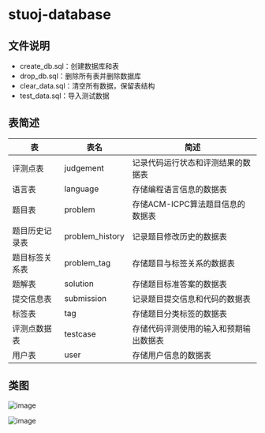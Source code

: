 # stuoj-database

## 文件说明

- create_db.sql：创建数据库和表
- drop_db.sql：删除所有表并删除数据库
- clear_data.sql：清空所有数据，保留表结构
- test_data.sql：导入测试数据

## 表简述

| 表               | 表名                 | 简述                  |
|--------------------|----------------------|---------------------|
| 评测点表           | judgement            | 记录代码运行状态和评测结果的数据表   |
| 语言表             | language             | 存储编程语言信息的数据表        |
| 题目表             | problem              | 存储ACM-ICPC算法题目信息的数据表 |
| 题目历史记录表     | problem_history      | 记录题目修改历史的数据表        |
| 题目标签关系表     | problem_tag          | 存储题目与标签关系的数据表       |
| 题解表             | solution             | 存储题目标准答案的数据表        |
| 提交信息表         | submission           | 记录题目提交信息和代码的数据表     |
| 标签表             | tag                  | 存储题目分类标签的数据表        |
| 评测点数据表       | testcase             | 存储代码评测使用的输入和预期输出数据表 |
| 用户表             | user                 | 存储用户信息的数据表          |

## 类图

![image](https://github.com/user-attachments/assets/2cf737d3-2aa0-43f4-8b91-97619212c429)

![image](https://github.com/user-attachments/assets/a0fde827-d55c-4e2f-97e2-935fcc276456)
